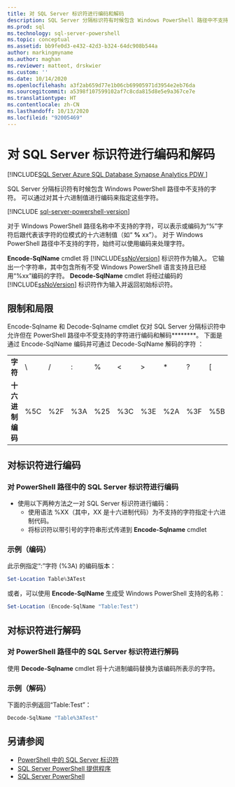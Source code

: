 ```yaml
---
title: 对 SQL Server 标识符进行编码和解码
description: SQL Server 分隔标识符有时候包含 Windows PowerShell 路径中不支持的字符。 了解如何在 SQL Server 分隔标识符中用十六进制值来表示这些字符。
ms.prod: sql
ms.technology: sql-server-powershell
ms.topic: conceptual
ms.assetid: bb9fe0d3-e432-42d3-b324-64dc908b544a
author: markingmyname
ms.author: maghan
ms.reviewer: matteot, drskwier
ms.custom: ''
ms.date: 10/14/2020
ms.openlocfilehash: a3f2ab659d77e1b06cb69905971d3954e2eb76da
ms.sourcegitcommit: a5398f107599102af7c8cda815d8e5e9a367ce7e
ms.translationtype: HT
ms.contentlocale: zh-CN
ms.lasthandoff: 10/13/2020
ms.locfileid: "92005469"
---
```

# <a name="encode-and-decode-sql-server-identifiers"></a>对 SQL Server 标识符进行编码和解码

[!INCLUDE[SQL Server Azure SQL Database Synapse Analytics PDW ](../includes/applies-to-version/sql-asdb-asdbmi-asa-pdw.md)]

SQL Server 分隔标识符有时候包含 Windows PowerShell 路径中不支持的字符。 可以通过对其十六进制值进行编码来指定这些字符。

[!INCLUDE [sql-server-powershell-version](../includes/sql-server-powershell-version.md)]

对于 Windows PowerShell 路径名称中不支持的字符，可以表示或编码为“%”字符后跟代表该字符的位模式的十六进制值（如“ **%** xx”）。 对于 Windows PowerShell 路径中不支持的字符，始终可以使用编码来处理字符。

**Encode-SqlName** cmdlet 将 [!INCLUDE[ssNoVersion](../includes/ssnoversion-md.md)] 标识符作为输入。 它输出一个字符串，其中包含所有不受 Windows PowerShell 语言支持且已经用“%xx”编码的字符。 **Decode-SqlName** cmdlet 将经过编码的 [!INCLUDE[ssNoVersion](../includes/ssnoversion-md.md)] 标识符作为输入并返回初始标识符。  

## <a name="limitations-and-restrictions"></a>限制和局限

Encode-Sqlname 和 Decode-Sqlname cmdlet 仅对 SQL Server 分隔标识符中允许但在 PowerShell 路径中不受支持的字符进行编码和解码********。 下面是通过 Encode-SqlName 编码并可通过 Decode-SqlName 解码的字符 ：

|||||||||||||
|-|-|-|-|-|-|-|-|-|-|-|-|
|**字符**|\ |/|:|%|\<|>|*|?|[|]|&#124;|  
|**十六进制编码**|%5C|%2F|%3A|%25|%3C|%3E|%2A|%3F|%5B|%5D|%7C|

## <a name="encoding-an-identifier"></a>对标识符进行编码  

### <a name="to-encode-a-sql-server-identifier-in-a-powershell-path"></a>对 PowerShell 路径中的 SQL Server 标识符进行编码

- 使用以下两种方法之一对 SQL Server 标识符进行编码：
    - 使用语法 %XX（其中，XX 是十六进制代码）为不支持的字符指定十六进制代码。
    - 将标识符以带引号的字符串形式传递到 **Encode-Sqlname** cmdlet

### <a name="examples-encoding"></a>示例（编码）

此示例指定“:”字符 (%3A) 的编码版本：

```powershell
Set-Location Table%3ATest
```

或者，可以使用 **Encode-SqlName** 生成受 Windows PowerShell 支持的名称：

```powershell
Set-Location (Encode-SqlName "Table:Test")
```

## <a name="decoding-an-identifier"></a>对标识符进行解码

### <a name="to-decode-a-sql-server-identifier-from-a-powershell-path"></a>对 PowerShell 路径中的 SQL Server 标识符进行解码

使用 **Decode-Sqlname** cmdlet 将十六进制编码替换为该编码所表示的字符。

### <a name="examples-decoding"></a>示例（解码）

下面的示例返回“Table:Test”：

```powershell
Decode-SqlName "Table%3ATest"
```

## <a name="see-also"></a>另请参阅

- [PowerShell 中的 SQL Server 标识符](sql-server-identifiers-in-powershell.md)
- [SQL Server PowerShell 提供程序](sql-server-powershell-provider.md)
- [SQL Server PowerShell](sql-server-powershell.md)  
